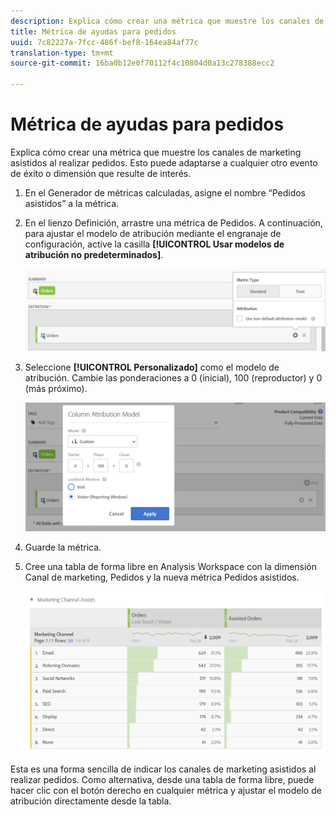 ```yaml
---
description: Explica cómo crear una métrica que muestre los canales de marketing asistidos al realizar pedidos. Esto puede adaptarse a cualquier otro evento de éxito o dimensión que resulte de interés.
title: Métrica de ayudas para pedidos
uuid: 7c82227a-7fcc-486f-bef8-164ea84af77c
translation-type: tm+mt
source-git-commit: 16ba0b12e0f70112f4c10804d0a13c278388ecc2

---
```



# Métrica de ayudas para pedidos

Explica cómo crear una métrica que muestre los canales de marketing asistidos al realizar pedidos. Esto puede adaptarse a cualquier otro evento de éxito o dimensión que resulte de interés.

1. En el Generador de métricas calculadas, asigne el nombre “Pedidos asistidos” a la métrica.
1. En el lienzo Definición, arrastre una métrica de Pedidos. A continuación, para ajustar el modelo de atribución mediante el engranaje de configuración, active la casilla **[!UICONTROL Usar modelos de atribución no predeterminados]**.

   ![](assets/attr-model.png)

1. Seleccione **[!UICONTROL Personalizado]** como el modelo de atribución. Cambie las ponderaciones a 0 (inicial), 100 (reproductor) y 0 (más próximo).

   ![](assets/custom-attr-model.png)

1. Guarde la métrica.
1. Cree una tabla de forma libre en Analysis Workspace con la dimensión Canal de marketing, Pedidos y la nueva métrica Pedidos asistidos.

   ![](assets/mktg-channel-assists.png)

Esta es una forma sencilla de indicar los canales de marketing asistidos al realizar pedidos. Como alternativa, desde una tabla de forma libre, puede hacer clic con el botón derecho en cualquier métrica y ajustar el modelo de atribución directamente desde la tabla.
